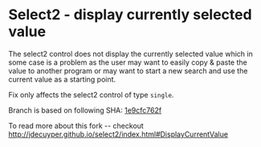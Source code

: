 Select2 - display currently selected value
==========================================

The select2 control does not display the currently selected value which in some case is a problem as the user may want
to easily copy & paste the value to another program or may want to start a new search and use the current value as a 
starting point.

Fix only affects the select2 control of type `single`.

Branch is based on following SHA: [1e9cfc762f](https://github.com/ivaynberg/select2/tree/1e9cfc762fcdcc88c3bc905bd026047cd96746c3)

To read more about this fork -- checkout http://jdecuyper.github.io/select2/index.html#DisplayCurrentValue
